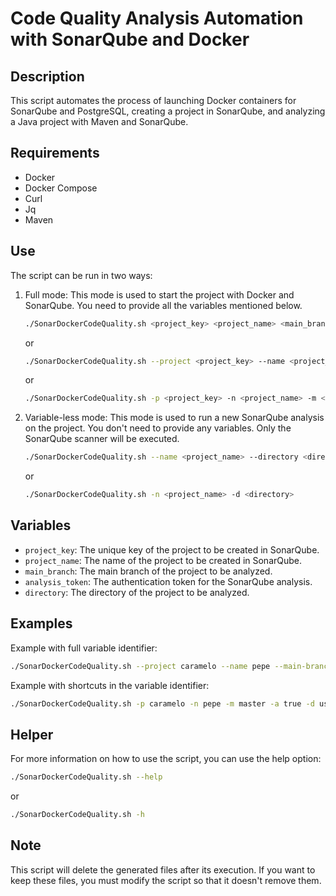 # Code Quality Analysis Automation with SonarQube and Docker

## Description

This script automates the process of launching Docker containers for SonarQube and PostgreSQL, creating a project in
SonarQube, and analyzing a Java project with Maven and SonarQube.

## Requirements

-   Docker
-   Docker Compose
-   Curl
-   Jq
-   Maven

## Use

The script can be run in two ways:

1.  Full mode: This mode is used to start the project with Docker and SonarQube. You need to provide all the variables
    mentioned below.

    ```bash
    ./SonarDockerCodeQuality.sh <project_key> <project_name> <main_branch> <analysis_token> <directory>
    ```

    or

    ```bash
    ./SonarDockerCodeQuality.sh --project <project_key> --name <project_name> --main-branch <main_branch> --analyze <analysis_token> --directory <directory>
    ```

    or

    ```bash
    ./SonarDockerCodeQuality.sh -p <project_key> -n <project_name> -m <main_branch> -a <analysis_token> -d <directory>
    ```

2.  Variable-less mode: This mode is used to run a new SonarQube analysis on the project. You don't need to provide any
    variables. Only the SonarQube scanner will be executed.

    ```bash
    ./SonarDockerCodeQuality.sh --name <project_name> --directory <directory>
    ```

    or

    ```bash
    ./SonarDockerCodeQuality.sh -n <project_name> -d <directory>
    ```

## Variables

-   `project_key`: The unique key of the project to be created in SonarQube.
-   `project_name`: The name of the project to be created in SonarQube.
-   `main_branch`: The main branch of the project to be analyzed.
-   `analysis_token`: The authentication token for the SonarQube analysis.
-   `directory`: The directory of the project to be analyzed.

## Examples

Example with full variable identifier:

```bash
./SonarDockerCodeQuality.sh --project caramelo --name pepe --main-branch master --analyze true --directory user
```

Example with shortcuts in the variable identifier:

```bash
./SonarDockerCodeQuality.sh -p caramelo -n pepe -m master -a true -d usersA
```

## Helper

For more information on how to use the script, you can use the help option:

```bash
./SonarDockerCodeQuality.sh --help
```

or

```bash
./SonarDockerCodeQuality.sh -h
```

## Note

This script will delete the generated files after its execution. If you want to keep these files, you must modify the
script so that it doesn't remove them.
